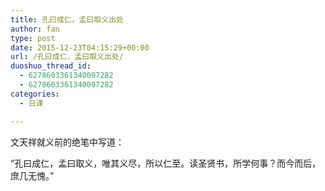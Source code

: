 ```yaml
---
title: 孔曰成仁，孟曰取义出处
author: fan
type: post
date: 2015-12-23T04:15:29+00:00
url: /孔曰成仁，孟曰取义出处/
duoshuo_thread_id:
  - 6278603361340097282
  - 6278603361340097282
categories:
  - 日课

---
```

<p class="p1">
  <span class="s1">文天祥</span><span class="s2">就义前的绝笔中写道：</span>
</p>

<p class="p2">
  <span class="s3">“孔曰成仁，孟曰取义，唯其义尽，所以仁至。读圣贤书，所学何事？而今而后，庶几无愧。” </span><span class="s4"> </span>
</p>